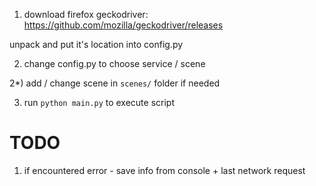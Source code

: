 1) download firefox geckodriver:
https://github.com/mozilla/geckodriver/releases

unpack and put it's location into config.py

2) change config.py to choose service / scene

2\*) add / change scene in ```scenes/``` folder if needed

3) run ```python main.py``` to execute script



# TODO

1) if encountered error - save info from console + last network request

